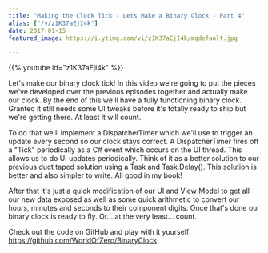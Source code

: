 ```yaml
---
title: "Making the Clock Tick - Lets Make a Binary Clock - Part 4"
alias: ["/v/z1K37aEjI4k"]
date: 2017-01-15
featured_image: https://i.ytimg.com/vi/z1K37aEjI4k/mqdefault.jpg

---
```


{{% youtube id="z1K37aEjI4k" %}}

Let's make our binary clock tick! In this video we're going to put the pieces we've developed over the previous episodes together and actually make our clock. By the end of this we'll have a fully functioning binary clock. Granted it still needs some UI tweaks before it's totally ready to ship but we're getting there. At least it will count.

To do that we'll implement a DispatcherTimer which we'll use to trigger an update every second so our clock stays correct. A DispatcherTimer fires off a "Tick" periodically as a C# event which occurs on the UI thread. This allows us to do UI updates periodically. Think of it as a better solution to our previous duct taped solution using a Task and Task.Delay(). This solution is better and also simpler to write. All good in my book!

After that it's just a quick modification of our UI and View Model to get all our new data exposed as well as some quick arithmetic to convert our hours, minutes and seconds to their component digits. Once that's done our binary clock is ready to fly. Or... at the very least... count.

Check out the code on GitHub and play with it yourself: https://github.com/WorldOfZero/BinaryClock